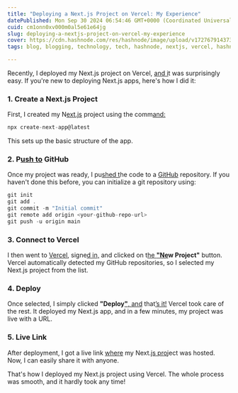 ```yaml
---
title: "Deploying a Next.js Project on Vercel: My Experience"
datePublished: Mon Sep 30 2024 06:54:46 GMT+0000 (Coordinated Universal Time)
cuid: cm1onn0xv000m0al5e61e64jg
slug: deploying-a-nextjs-project-on-vercel-my-experience
cover: https://cdn.hashnode.com/res/hashnode/image/upload/v1727679143735/6d132d15-f12f-433d-aded-edf0c5e1d191.webp
tags: blog, blogging, technology, tech, hashnode, nextjs, vercel, hashnodecommunity, technical-writing-1, hashnodebootcamp, vercelhashnode, next-dev, blogswithcc, nextauthjs, nextjs-132

---
```


Recently, I deployed my Next.js project on Vercel, [and i](https://vercel.com)t was surprisingly easy. If you're new to deploying Next.js apps, here's how I did it:

### 1\. **Create a Next.js Project**

First, I created my N[ext.js](https://vercel.com) project using the comm[and:](https://vercel.com)

```javascript
npx create-next-app@latest
```

This sets up the basic structure of the app.

### 2\. **P**[**ush to**](https://vercel.com) **GitHub**

Once my project was ready, I pu[shed t](https://vercel.com)he code to a [GitHub](https://vercel.com) repository. If you haven't done this before, you can initialize a git repository using:

```javascript
git init
git add .
git commit -m "Initial commit"
git remote add origin <your-github-repo-url>
git push -u origin main
```

### 3\. **Connect to Vercel**

I then went to [Vercel](https://vercel.com), signe[d in,](https://vercel.com) and clicked on t[he **"Ne**](https://vercel.com)**w Project"** button. Vercel automatically detected my GitHub repositories, so I selected my Next.js project from the list.

### 4\. **Deploy**

Once selected, I simply clicked **"Deploy**[**"**, and](https://vercel.com) that[’s it!](https://vercel.com) Vercel took care of the rest. It deployed my Next.js app, and in a few minutes, my project was live with a URL.

### 5\. **Live Link**

After deployment, I got a live link [where](https://vercel.com) my Next.[js pro](https://vercel.com)ject was hosted. Now, I can easily share it with anyone.

That's how I deployed my Next.js project using Vercel. The whole process was smooth, and it hardly took any time!